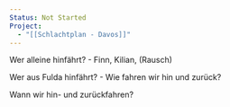```yaml
---
Status: Not Started
Project:
  - "[[Schlachtplan - Davos]]"
---
```

Wer alleine hinfährt? - Finn, Kilian, (Rausch)

Wer aus Fulda hinfährt? - Wie fahren wir hin und zurück?

Wann wir hin- und zurückfahren?